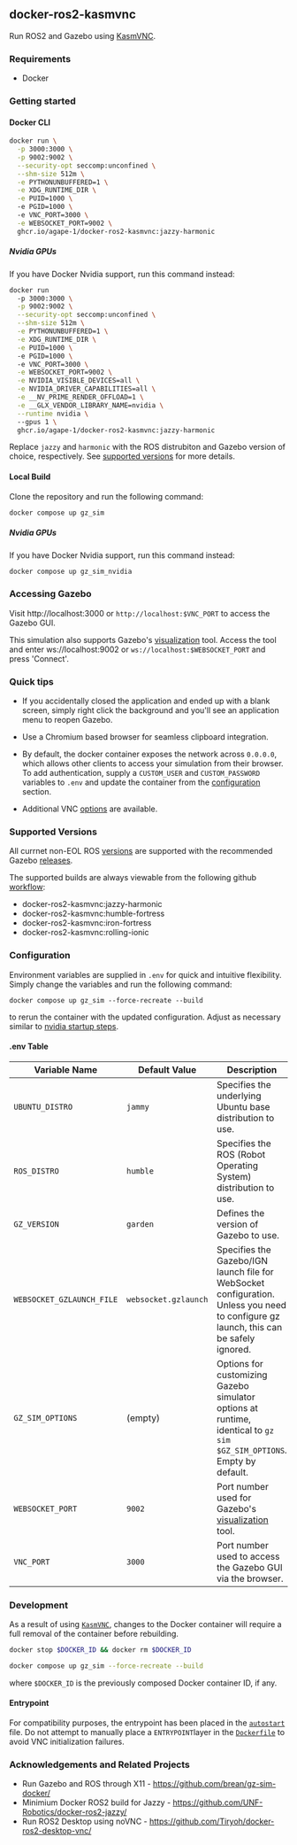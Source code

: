 ## docker-ros2-kasmvnc

Run ROS2 and Gazebo using [KasmVNC](https://github.com/linuxserver/docker-baseimage-kasmvnc).

### Requirements

* Docker

### Getting started

#### Docker CLI

```bash
docker run \
  -p 3000:3000 \
  -p 9002:9002 \
  --security-opt seccomp:unconfined \
  --shm-size 512m \
  -e PYTHONUNBUFFERED=1 \
  -e XDG_RUNTIME_DIR \
  -e PUID=1000 \ 
  -e PGID=1000 \ 
  -e VNC_PORT=3000 \
  -e WEBSOCKET_PORT=9002 \
  ghcr.io/agape-1/docker-ros2-kasmvnc:jazzy-harmonic
```

##### Nvidia GPUs
If you have Docker Nvidia support, run this command instead:

```bash
docker run
  -p 3000:3000 \
  -p 9002:9002 \
  --security-opt seccomp:unconfined \
  --shm-size 512m \
  -e PYTHONUNBUFFERED=1 \
  -e XDG_RUNTIME_DIR \
  -e PUID=1000 \ 
  -e PGID=1000 \ 
  -e VNC_PORT=3000 \
  -e WEBSOCKET_PORT=9002 \
  -e NVIDIA_VISIBLE_DEVICES=all \
  -e NVIDIA_DRIVER_CAPABILITIES=all \
  -e __NV_PRIME_RENDER_OFFLOAD=1 \
  -e __GLX_VENDOR_LIBRARY_NAME=nvidia \
  --runtime nvidia \ 
  --gpus 1 \
  ghcr.io/agape-1/docker-ros2-kasmvnc:jazzy-harmonic
```

Replace `jazzy` and `harmonic` with the ROS distrubiton and Gazebo version of choice, respectively. See [supported versions](#supported-versions) for more details.

#### Local Build
Clone the repository and run the following command:


```bash
docker compose up gz_sim
```

##### Nvidia GPUs
If you have Docker Nvidia support, run this command instead:

```bash
docker compose up gz_sim_nvidia
```

### Accessing Gazebo 
Visit http://localhost:3000 or `http://localhost:$VNC_PORT` to access the Gazebo GUI.

This simulation also supports Gazebo's [visualization](https://app.gazebosim.org/visualization) tool. Access the tool and enter ws://localhost:9002 or `ws://localhost:$WEBSOCKET_PORT` and press 'Connect'.

### Quick tips

* If you accidentally closed the application and ended up with a blank screen, simply right click the background and you'll see an application menu to reopen Gazebo.

* Use a Chromium based browser for seamless clipboard integration.

* By default, the docker container exposes the network across `0.0.0.0`, which allows other clients to access your simulation from their browser. To add authentication, supply a `CUSTOM_USER` and `CUSTOM_PASSWORD` variables to `.env` and update the container from the [configuration](#configuration) section.

* Additional VNC [options](https://github.com/linuxserver/docker-baseimage-kasmvnc?tab=readme-ov-file#options) are available.

### Supported Versions

All currnet non-EOL ROS [versions](https://docs.ros.org/en/rolling/Releases.html) are supported with the recommended Gazebo [releases](https://gazebosim.org/docs/latest/ros_installation/#summary-of-compatible-ros-and-gazebo-combinations).

The supported builds are always viewable from the following github [workflow](https://github.com/agape-1/docker-ros2-kasmvnc/blob/release/.github/workflows/default-build.yml):

* docker-ros2-kasmvnc:jazzy-harmonic
* docker-ros2-kasmvnc:humble-fortress
* docker-ros2-kasmvnc:iron-fortress
* docker-ros2-kasmvnc:rolling-ionic


### Configuration

Environment variables are supplied in `.env` for quick and intuitive flexibility. Simply change the variables and run the following command:

```
docker compose up gz_sim --force-recreate --build
```

to rerun the container with the updated configuration. Adjust as necessary similar to [nvidia startup steps](#nvidia-gpus).

#### .env Table


[//]: # (Table was generated by ChatGPT and then modified/double checked for its contents)

| Variable Name              | Default Value               | Description                                                              |
|----------------------------|-----------------------------|--------------------------------------------------------------------------|
| `UBUNTU_DISTRO`            | `jammy`                   | Specifies the underlying Ubuntu base distribution to use.          |
| `ROS_DISTRO`               | `humble`                   | Specifies the ROS (Robot Operating System) distribution to use.          |
| `GZ_VERSION`               | `garden`                   | Defines the version of Gazebo to use.                                    |
| `WEBSOCKET_GZLAUNCH_FILE`  | `websocket.gzlaunch`       | Specifies the Gazebo/IGN launch file for WebSocket configuration. Unless you need to configure gz launch, this can be safely ignored.           |
| `GZ_SIM_OPTIONS`           | (empty)                    | Options for customizing Gazebo simulator options at runtime, identical to `gz sim $GZ_SIM_OPTIONS`. Empty by default.     |
| `WEBSOCKET_PORT`           | `9002`                     | Port number used for Gazebo's [visualization](https://app.gazebosim.org/visualization) tool.                               |
| `VNC_PORT`                 | `3000`                     | Port number used to access the Gazebo GUI via the browser.         |

### Development

As a result of using [`KasmVNC`](https://github.com/linuxserver/docker-baseimage-kasmvnc), changes to the Docker container will require a full removal of the container before rebuilding.


```bash
docker stop $DOCKER_ID && docker rm $DOCKER_ID

docker compose up gz_sim --force-recreate --build

```

where `$DOCKER_ID` is the previously composed Docker container ID, if any.

#### Entrypoint

For compatibility purposes, the entrypoint has been placed in the [`autostart`](/root/defaults/autostart) file. Do not attempt to manually place a `ENTRYPOINT`layer in the [`Dockerfile`](/Dockerfile) to avoid VNC initialization failures.

### Acknowledgements and Related Projects

* Run Gazebo and ROS through X11 - https://github.com/brean/gz-sim-docker/
* Minimium Docker ROS2 build for Jazzy - https://github.com/UNF-Robotics/docker-ros2-jazzy/ 
* Run ROS2 Desktop using noVNC - https://github.com/Tiryoh/docker-ros2-desktop-vnc/
